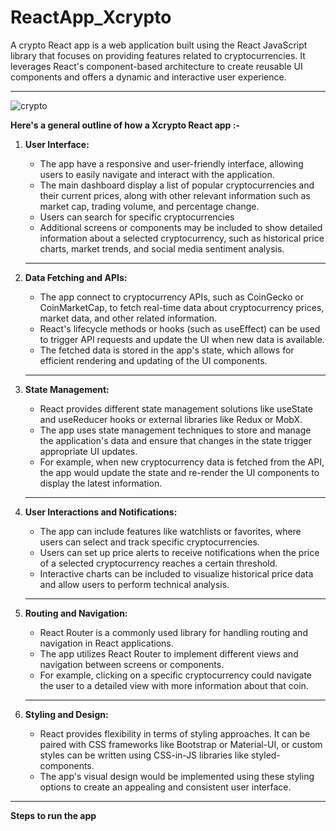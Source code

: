 # ReactApp_Xcrypto
A crypto React app is a web application built using the React JavaScript library that focuses on providing features related to cryptocurrencies. 
It leverages React's component-based architecture to create reusable UI components and offers a dynamic and interactive user experience.<hr>

![crypto](https://github.com/vaibhav4627/ReactApp_Xcrypto/assets/80257082/ecbd9e10-1e07-419b-ad94-4223300c37da)

**Here's a general outline of how a Xcrypto React app :-**
<ol>
  <li><b>User Interface:</b></li>
  <ul>
  <li>The app have a responsive and user-friendly interface, allowing users to easily navigate and interact with the application.</li>
  <li>The main dashboard display a list of popular cryptocurrencies and their current prices, along with other relevant information such as market cap, trading volume, and percentage change.</li>
  <li>Users can search for specific cryptocurrencies</li>
   <li>Additional screens or components may be included to show detailed information about a selected cryptocurrency, such as historical price charts, market trends, and social media sentiment analysis.</li> 

  </ul> <hr>
  <li><b>Data Fetching and APIs:</b></li>
  <ul>
  <li>The app connect to cryptocurrency APIs, such as CoinGecko or CoinMarketCap, to fetch real-time data about cryptocurrency prices, market data, and other related information.</li>
  <li>React's lifecycle methods or hooks (such as useEffect) can be used to trigger API requests and update the UI when new data is available.
</li>
  <li>The fetched data is stored in the app's state, which allows for efficient rendering and updating of the UI components.</li>
</ul><hr>
  <li><b>State Management:</b></li>
  <ul>
  <li>React provides different state management solutions like useState and useReducer hooks or external libraries like Redux or MobX.</li>
  <li>The app uses state management techniques to store and manage the application's data and ensure that changes in the state trigger appropriate UI updates.</li>
  <li>For example, when new cryptocurrency data is fetched from the API, the app would update the state and re-render the UI components to display the latest information.</li>
</ul><hr>
  <li><b>User Interactions and Notifications:</b></li>
  <ul>
  <li>The app can include features like watchlists or favorites, where users can select and track specific cryptocurrencies.</li>
  <li>Users can set up price alerts to receive notifications when the price of a selected cryptocurrency reaches a certain threshold.</li>
  <li>Interactive charts can be included to visualize historical price data and allow users to perform technical analysis.</li>
</ul><hr>
  <li><b>Routing and Navigation:</b></li>
  <ul>
  <li>React Router is a commonly used library for handling routing and navigation in React applications.</li>
  <li>The app utilizes React Router to implement different views and navigation between screens or components.</li>
  <li>For example, clicking on a specific cryptocurrency could navigate the user to a detailed view with more information about that coin.</li>
</ul><hr>
   <li><b>Styling and Design:</b></li>
  <ul>
  <li>React provides flexibility in terms of styling approaches. It can be paired with CSS frameworks like Bootstrap or Material-UI, or custom styles can be written using CSS-in-JS libraries like styled-components.</li>
  <li>The app's visual design would be implemented using these styling options to create an appealing and consistent user interface.</li>
 
</ul>
  <p></p>
</ol>
<hr>

**Steps to run the app**



